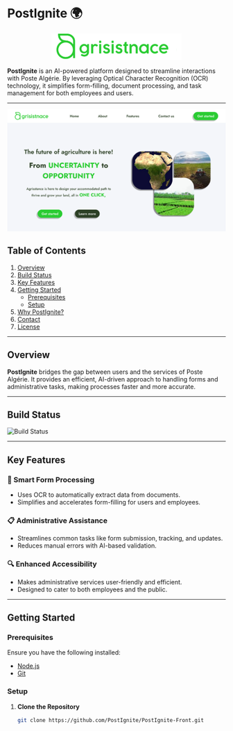# PostIgnite 🌍

<div align="center">
  <img src="public/img/svg/logo.svg" alt="PostIgnite Logo" width="300"/>
</div>

**PostIgnite** is an AI-powered platform designed to streamline interactions with Poste Algérie. By leveraging Optical Character Recognition (OCR) technology, it simplifies form-filling, document processing, and task management for both employees and users.

---

![PostIgnite Landing Page](public/img/icons/landing.png)

## Table of Contents

1. [Overview](#overview)
2. [Build Status](#build-status)
3. [Key Features](#key-features)
4. [Getting Started](#getting-started)
   - [Prerequisites](#prerequisites)
   - [Setup](#setup)
5. [Why PostIgnite?](#why-postignite)
6. [Contact](#contact)
7. [License](#license)

---

## Overview

**PostIgnite** bridges the gap between users and the services of Poste Algérie. It provides an efficient, AI-driven approach to handling forms and administrative tasks, making processes faster and more accurate.

---

## Build Status

![Build Status](https://img.shields.io/github/actions/workflow/status/PostIgnite/PostIgnite-Front/ci.yml?label=build)

---

## Key Features

### 📝 Smart Form Processing

- Uses OCR to automatically extract data from documents.
- Simplifies and accelerates form-filling for users and employees.

### 📋 Administrative Assistance

- Streamlines common tasks like form submission, tracking, and updates.
- Reduces manual errors with AI-based validation.

### 🔍 Enhanced Accessibility

- Makes administrative services user-friendly and efficient.
- Designed to cater to both employees and the public.

---

## Getting Started

### Prerequisites

Ensure you have the following installed:

- [Node.js](https://nodejs.org/)
- [Git](https://git-scm.com/)

### Setup

1. **Clone the Repository**
   ```bash
   git clone https://github.com/PostIgnite/PostIgnite-Front.git
   ```
